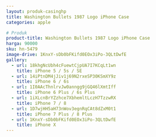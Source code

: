 ```yaml
---
layout: produk-casinghp
title: Washington Bullets 1987 Logo iPhone Case
categories: apple

# Produk
product-title: Washington Bullets 1987 Logo iPhone Case
harga: 90000
sku: hn-5479
image-drive: 1KnxY-sDb0bFKifd0EOx3iPo-3QLtDwfE
gallery:
  - url: 18khgNcUbh4cFuewtCjpUA7I7KCqLt1wn
    title: iPhone 5 / 5s / SE
  - url: 14iPtnDM4jJiv1j69N2rxeSP30KSmXY9z
    title: iPhone 6 / 6s
  - url: 1I0AAcThnlrvJw0anngg9jGQ46lXmtIff
    title: iPhone 6 Plus / 6s Plus
  - url: 1iXLcnBrYZzhce7XbhemltLczH7TzzwRX
    title: iPhone 7 / 8
  - url: 1D7wjHH5aH73nWov3egnRqCAt8dZxM0t1
    title: iPhone 7 Plus / 8 Plus
  - url: 1KnxY-sDb0bFKifd0EOx3iPo-3QLtDwfE
    title: iPhone X
---
```

